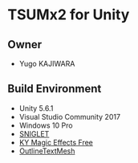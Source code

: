 TSUMx2 for Unity
===
## Owner
- Yugo KAJIWARA

## Build Environment
- Unity 5.6.1
- Visual Studio Community 2017
- Windows 10 Pro
- [SNIGLET](https://jp.ffonts.net/Sniglet-Regular.font.download)
- [KY Magic Effects Free](https://www.assetstore.unity3d.com/jp/#!/content/21927)
- [OutlineTextMesh](http://stereoarts.jp)
